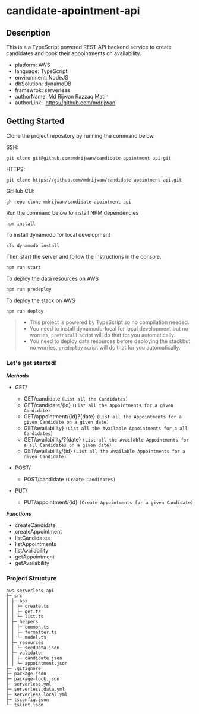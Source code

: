 # candidate-apointment-api

## Description

This is a a TypeScript powered REST API backend service to create candidates and book their appointments on availability.

- platform: AWS
- language: TypeScript
- environment: NodeJS
- dbSolution: dynamoDB
- framewrok: serverless
- authorName: Md Rijwan Razzaq Matin
- authorLink: 'https://github.com/mdrijwan'

## Getting Started

Clone the project repository by running the command below.

SSH:
```
git clone git@github.com:mdrijwan/candidate-apointment-api.git
```

HTTPS:
```
git clone https://github.com/mdrijwan/candidate-apointment-api.git
```

GitHub CLI:
```
gh repo clone mdrijwan/candidate-apointment-api
```

Run the command below to install NPM dependencies

```
npm install
```

To install dynamodb for local development

```
sls dynamodb install
```

Then start the server and follow the instructions in the console.

```
npm run start
```

To deploy the data resources on AWS
```
npm run predeploy
```

To deploy the stack on AWS
```
npm run deploy
```

>- This project is powered by TypeScript so no compilation needed.
>- You need to install dynamodb-local for local development but no worries, `preinstall` script will do that for you automatically.
>- You need to deploy data resources before deploying the stackbut no worries, `predeploy` script will do that for you automatically.

### Let's get started!

***Methods***
- GET/
  + GET/candidate `(List all the Candidates)`
  + GET/candidate/{id} `(List all the Appointments for a given Candidate)`
  + GET/appointment/{id}?{date} `(List all the Appointments for a given Candidate on a given date)`
  + GET/availability} `(List all the Available Appointments for a all Candidates)`
  + GET/availability/?{date} `(List all the Available Appointments for a all Candidates on a given date)`
  + GET/availability/{id} `(List all the Available Appointments for a given Candidate)`
 
- POST/
  + POST/candidate `(Create Candidates)`
   
- PUT/
  + PUT/appointment/{id} `(Create Appointments for a given Candidate)`

***Functions***
- createCandidate
- createAppointment
- listCandidates
- listAppointments
- listAvailability
- getAppointment
- getAvailability


### Project Structure

```
aws-serverless-api
├─ src
│ ├─ api
│ │ ├─ create.ts
│ │ ├─ get.ts
│ │ └─ list.ts
│ ├─ helpers
│ │ ├─ common.ts
│ │ ├─ formatter.ts
│ │ └─ model.ts
│ ├─ resources
│ │ └─ seedData.json
│ ├─ validator
│ │ ├─ candidate.json
│ │ └─ appointment.json
├─ .gitignore
├─ package.json
├─ package-lock.json
├─ serverless.yml
├─ serverless.data.yml
├─ serverless.local.yml
├─ tsconfig.json
└─ tslint.json

```
